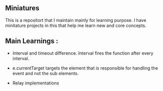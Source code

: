 ## Miniatures

This is a repositort that I maintain mainly for learning purpose.
I have minitature projects in this that help me learn new and core concepts.

## Main Learnings :

- Interval and timeout difference. Interval fires the function after every interval.
- e.currentTarget targets the element that is responsible for handling the event and
  not the sub elements.

- Relay implementations
